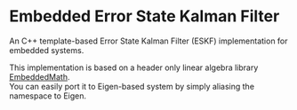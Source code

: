 # Embedded Error State Kalman Filter

An C++ template-based Error State Kalman Filter (ESKF) implementation for embedded systems.  

This implementation is based on a header only linear algebra library [EmbeddedMath](https://github.com/geniusdo/EmbeddedMath).   
You can easily port it to Eigen-based system by simply aliasing the namespace to Eigen.